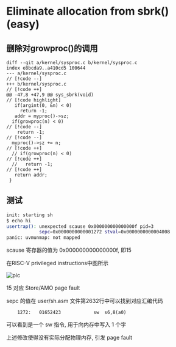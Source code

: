 # Eliminate allocation from sbrk() (easy)

## 删除对growproc()的调用



```
diff --git a/kernel/sysproc.c b/kernel/sysproc.c
index e8bcda9..a410cd5 100644
--- a/kernel/sysproc.c                                                           // [!code --]
+++ b/kernel/sysproc.c                                                           // [!code ++]
@@ -47,8 +47,9 @@ sys_sbrk(void)                                                 // [!code highlight]
   if(argint(0, &n) < 0)
     return -1;
   addr = myproc()->sz;
  if(growproc(n) < 0)                                                           // [!code --]
    return -1;                                                                  // [!code --]
  myproc()->sz += n;                                                            // [!code ++]
  // if(growproc(n) < 0)                                                        // [!code ++]
  //   return -1;                                                               // [!code ++]
   return addr;
 }
```

## 测试

```bash
init: starting sh
$ echo hi
usertrap(): unexpected scause 0x000000000000000f pid=3
            sepc=0x0000000000001272 stval=0x0000000000004008
panic: uvmunmap: not mapped
```

scause 寄存器的值为 0x000000000000000f, 即15

在RISC-V privileged instructions中图所示

![pic](/xv6/lab5/1.png)

15 对应 Store/AMO page fault

sepc 的值在 user/sh.asm 文件第2632行中可以找到对应汇编代码

```
    1272:	01652423          	sw	s6,8(a0)
```

可以看到是一个 sw 指令, 用于向内存中写入 1 个字

上述修改使得没有实际分配物理内存, 引发 page fault


